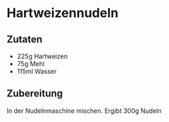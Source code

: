 # Hartweizennudeln

## Zutaten

- 225g Hartweizen
- 75g Mehl
- 115ml Wasser

## Zubereitung

In der Nudelnmaschine mischen.
Ergibt 300g Nudeln
